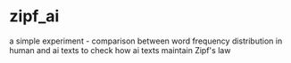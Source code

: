 # zipf_ai
a simple experiment - comparison between word frequency distribution in human and ai texts to check how ai texts maintain Zipf's law
